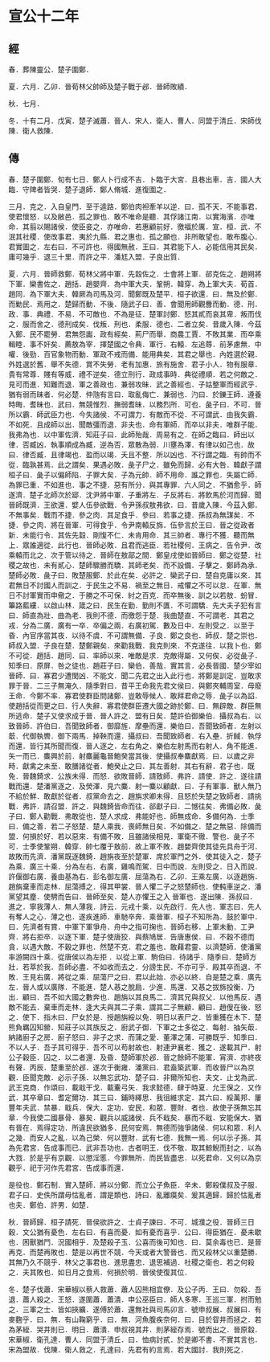 # 宣公十二年
## 經

春．葬陳靈公．楚子圍鄭．

夏．六月．乙卯．晉荀林父帥師及楚子戰于邲．晉師敗績．

秋．七月．

冬．十有二月．戊寅．楚子滅蕭．晉人．宋人．衛人．曹人．同盟于清丘．宋師伐陳．衛人救陳．

## 傳

春．楚子圍鄭．旬有七日．鄭人卜行成不吉．卜臨于大宮．且巷出車．吉．國人大臨．守陴者皆哭．楚子退師．鄭人脩城．進復圍之．

三月．克之．入自皇門．至于逵路．鄭伯肉袒牽羊以逆．曰．孤不天．不能事君．使君懷怒．以及敝邑．孤之罪也．敢不唯命是聽．其俘諸江南．以實海濱．亦唯命．其翦以賜諸侯．使臣妾之．亦唯命．若惠顧前好．徼福於厲．宣．桓．武．不泯其社稷．使改事君．夷於九縣．君之惠也．孤之願也．非所敢望也．敢布腹心．君實圖之．左右曰．不可許也．得國無赦．王曰．其君能下人．必能信用其民矣．庸可幾乎．退三十里．而許之平．潘尪入盟．子良出質．

夏．六月．晉師救鄭．荀林父將中軍．先縠佐之．士會將上軍．郤克佐之．趙朔將下軍．欒書佐之．趙括．趙嬰齊．為中軍大夫．鞏朔．韓穿．為上軍大夫．荀首．趙同．為下軍大夫．韓厥為司馬及河．聞鄭既及楚平．桓子欲還．曰．無及於鄭．而勦民．焉用之．楚歸而動．不後．隨武子曰．善．會聞用師觀釁而動．德．刑．政．事．典禮．不易．不可敵也．不為是征．楚軍討鄭．怒其貳而哀其卑．叛而伐之．服而舍之．德刑成矣．伐叛．刑也．柔服．德也．二者立矣．昔歲入陳．今茲入鄭．民不罷勞．君無怨讟．政有經矣．荊尸而舉．商農工賈．不敗其業．而卒乘輯睦．事不奸矣．薦敖為宰．擇楚國之令典．軍行．右轅．左追蓐．前茅慮無．中權．後勁．百官象物而動．軍政不戒而備．能用典矣．其君之舉也．內姓選於親．外姓選於舊．舉不失德．賞不失勞．老有加惠．旅有施舍．君子小人．物有服章．貴有常尊．賤有等威．禮不逆矣．德立刑行．政成事時．典從禮順．若之何敵之．見可而進．知難而退．軍之善政也．兼弱攻昧．武之善經也．子姑整軍而經武乎．猶有弱而昧者．何必楚．仲虺有言曰．取亂侮亡．兼弱也．汋曰．於鑠王師．遵養時晦．耆昧也．武曰．無競惟烈．撫弱耆昧．以務烈所．可也．彘子曰．不可．晉所以霸．師武臣力也．今失諸侯．不可謂力．有敵而不從．不可謂武．由我失霸．不如死．且成師以出．聞敵彊而退．非夫也．命有軍師．而卒以非夫．唯群子能．我弗為也．以中軍佐濟．知莊子曰．此師殆哉．周易有之．在師之臨曰．師出以律．否臧凶．執事順成為臧．逆為否．眾散為弱．川壅為澤．有律以如己也．故曰．律否臧．且律竭也．盈而以竭．夭且不整．所以凶也．不行謂之臨．有帥而不從．臨孰甚焉．此之謂矣．果遇必敗．彘子尸之．雖免而歸．必有大咎．韓獻子謂桓子曰．彘子以偏師陷．子罪大矣．子為元帥．師不用命．誰之罪也．失屬亡師．為罪已重．不如進也．事之不捷．惡有所分．與其專罪．六人同之．不猶愈乎．師遂濟．楚子北師次於郔．沈尹將中軍．子重將左．子反將右．將飲馬於河而歸．聞晉師既濟．王欲還．嬖人伍參欲戰．令尹孫叔敖弗欲．曰．昔歲入陳．今茲入鄭．不無事矣．戰而不捷．參之肉．其足食乎．參曰．若事之捷．孫叔為無謀矣．不捷．參之肉．將在晉軍．可得食乎．令尹南轅反旆．伍參言於王曰．晉之從政者新．未能行令．其佐先縠．剛愎不仁．未肯用命．其三帥者．專行不獲．聽而無上．眾誰適從．此行也．晉師必敗．且君而逃臣．若社稷何．王病之．告令尹．改乘轅而北之．次于管以待之．晉師在敖鄗之間．鄭皇戌使如晉師曰．鄭之從楚．社稷之故也．未有貳心．楚師驟勝而驕．其師老矣．而不設備．子擊之．鄭師為承．楚師必敗．彘子曰．敗楚服鄭．於此在矣．必許之．欒武子曰．楚自克庸以來．其君無日不討國人而訓之．于民生之不易．禍至之無日．戒懼之不可以怠．在軍．無日不討軍實而申儆之．于勝之不可保．紂之百克．而卒無後．訓之以若敖．蚡冒．篳路藍縷．以啟山林．箴之曰．民生在勤．勤則不匱．不可謂驕．先大夫子犯有言曰．師直為壯．曲為老．我則不德．而徼怨于楚．我曲楚直．不可謂老．其君之戎．分為二廣．廣有一卒．卒偏之兩．右廣初駕．數及日中．左則受之．以至于昏．內官序當其夜．以待不虞．不可謂無備．子良．鄭之良也．師叔．楚之崇也．師叔入盟．子良在楚．楚鄭親矣．來勸我戰．我克則來．不克遂往．以我卜也．鄭不可從．趙括．趙同．曰．率師以來．唯敵是求．克敵得屬．又何俟．必從彘子．知季曰．原屏．咎之徒也．趙莊子曰．欒伯．善哉．實其言．必長晉國．楚少宰如晉師．曰．寡君少遭閔凶．不能文．聞二先君之出入此行也．將鄭是訓定．豈敢求罪于晉．二三子無淹久．隨季對曰．昔平王命我先君文侯曰．與鄭夾輔周室．毋廢王命．今鄭不率．寡君使群臣問諸鄭．豈敢辱候人．敢拜君命之辱．彘子以為諂．使趙括從而更之曰．行人失辭．寡君使群臣遷大國之跡於鄭．曰．無辟敵．群臣無所逃命．楚子又使求成于晉．晉人許之．盟有日矣．楚許伯御樂伯．攝叔為右．以致晉師．許伯曰．吾聞致師者．御靡旌．摩壘而還．樂伯曰．吾聞致師者．左射以菆．代御執轡．御下兩馬．掉鞅而還．攝叔曰．吾聞致師者．右入壘．折馘．執俘而還．皆行其所聞而復．晉人逐之．左右角之．樂伯左射馬而右射人．角不能進．矢一而已．麋興於前．射麋麗龜晉鮑癸當其後．使攝叔奉麋獻焉．曰．以歲之非時．獻禽之未至．敢膳諸從者．鮑癸止之曰．其左善射．其右有辭．君子也．既免．晉魏錡求．公族未得．而怒．欲敗晉師．請致師．弗許．請使．許之．遂往請戰而還．楚潘黨逐之．及熒澤．見六麋．射一麋以顧獻．曰．子有軍事．獸人無乃不給於鮮．敢獻於從者．叔黨命去之．趙旃求卿未得．且怒於失楚之致師者．請挑戰．弗許．請召盟．許之．與魏錡皆命而往．郤獻子曰．二憾往矣．弗備必敗．彘子曰．鄭人勸戰．弗敢從也．楚人求成．弗能好也．師無成命．多備何為．士季曰．備之善．若二子怒楚．楚人乘我．喪師無日矣．不如備之．楚之無惡．除備而盟．何損於好．若以惡來．有備不敗．且雖諸侯相見．軍衛不徹．警也．彘子不可．士季使鞏朔．韓穿．帥七覆于敖前．故上軍不敗．趙嬰齊使其徒先具舟于河．故敗而先濟．潘黨既逐魏錡．趙旃夜至於楚軍．席於軍門之外．使其徒入之．楚子為乘．廣三十乘．分為左右．右廣．雞鳴而駕．日中而說．左則受之．日入而說．許偃御右廣．養由基為右．彭名御左廣．屈蕩為右．乙卯．王乘左廣．以逐趙旃．趙旃棄車而走林．屈蕩搏之．得其甲裳．晉人懼二子之怒楚師也．使軘車逆之．潘黨望其塵．使騁而告曰．晉師至矣．楚人亦懼王之入 晉軍也．遂出陳．孫叔曰．進之．寧我薄人．無人薄我．詩云．元戎十乘．以先啟行．先人也．軍志曰．先人有奪人之心．薄之也．遂疾進師．車馳卒奔．乘晉軍．桓子不知所為．鼓於軍中．曰．先濟者有賞．中軍下軍爭舟．舟中之指可掬也．晉師右移．上軍未動．工尹齊．將右拒卒．以逐下軍．楚子使唐狡．與蔡鳩居．告唐惠侯．曰．不穀不德而貪．以遇大敵．不穀之罪也．然楚不克．君之羞也．敢藉君靈．以濟楚師．使潘黨率游闕四十乘．從唐侯以為左拒 ．以從上軍．駒伯曰．待諸乎．隨季曰．楚師方壯．若萃於我．吾師必盡．不如收而去之．分謗生民．不亦可乎．殿其卒而退．不敗．王見右廣．將從之乘．屈蕩尸之曰．君以此始．亦必以終．自是楚之乘．廣先左．晉人或以廣隊．不能進．楚人惎之脫扃．少進．馬還．又惎之拔旆投衡．乃出．顧曰．吾不如大國之數奔也．趙旃以其良馬二．濟其兄與叔父．以他馬反．遇敵不能去．棄車而走林．逢大夫與其二子乘．謂其二子無顧．顧曰．趙傁在後．怒之．使下．指木曰．尸女於是．授趙旃綏以免．明日以表尸之．皆重獲在木下．楚熊負羈囚知罃．知莊子以其族反之．廚武子御．下軍之士多從之．每射．抽矢菆．納諸廚子之房．廚子怒曰．非子之求．而蒲之愛．董澤之蒲．可勝既乎．知季曰．不以人子．吾子其可得乎．吾不可以苟射故也．射連尹襄老．獲之．遂載其尸．射公子穀臣．囚之．以二者還．及昏．楚師軍於邲．晉之餘師不能軍．宵濟．亦終夜有聲．丙辰．楚重至於邲．遂次于衡雍．潘黨曰．君盍築武軍．而收晉尸以為京觀．臣聞克敵．必示子孫．以無忘武功．楚子曰．非爾所知也．夫文．止戈為武．武王克商．作頌曰．載戢干戈．載櫜弓矢．我求懿德．肆于時夏．允王保之．又作武．其卒章曰．耆定爾功．其三曰．鋪時繹思．我徂維求定．其六曰．綏萬邦．屢豐年夫武．禁暴．戢兵．保大．定功．安民．和眾．豐財．者也．故使子孫無忘其章．今我使二國暴骨．暴矣．觀兵以威諸侯．兵不戢矣．暴而不戢．安能保大．猶有晉在．焉得定功．所違民欲猶多．民何安焉．無德而強爭諸侯．何以和眾．利人之幾．而安人之亂．以為己榮．何以豐財．武有七德．我無一焉．何以示子孫．其為先君宮．告成事而已．武非吾功也．古者明王．伐不敬．取其鯨鯢而封之．以為大戮．於是乎有京觀．以懲淫慝．今罪無所．而民皆盡忠．以死君命．又何以為京觀乎．祀于河作先君宮．告成事而還．

是役也．鄭石制．實入楚師．將以分鄭．而立公子魚臣．辛未．鄭殺僕叔及子服．君子曰．史佚所謂毋怙亂者．謂是類也．詩曰．亂離瘼矣．爰其適歸．歸於怙亂者也夫．鄭伯．許男．如楚．

秋．晉師歸．桓子請死．晉侯欲許之．士貞子諫曰．不可．城濮之役．晉師三日穀．文公猶有憂色．左右曰．有喜而憂．如有憂而喜乎．公曰．得臣猶在．憂未歇也．困獸猶鬥．況國相乎．及楚殺子玉．公喜而後可知也．曰．莫余毒也已．是晉再克．而楚再敗也．楚是以再世不競．今天或者大警晉也．而又殺林父以重楚勝．其無乃久不競乎．林父之事君也．進思盡忠．退思補過．社稷之衛也．若之何殺之．夫其敗也．如日月之食焉．何損於明．晉侯使復其位．

冬．楚子伐蕭．宋華椒以蔡人救蕭．蕭人囚熊相宜僚．及公子丙．王曰．勿殺．吾退．蕭人殺之．王怒．遂圍蕭．蕭潰．申公巫臣曰．師人多寒．王巡三軍．拊而勉之．三軍之士．皆如挾纊．遂傅於蕭．還無社與司馬卯言．號申叔展．叔展曰．有麥麴乎．曰．無．有山鞠窮乎．曰．無．河魚腹疾奈何．曰．目於眢井而拯之．若為茅絰．哭井則已．明日．蕭潰．申叔視其井．則茅絰存焉．號而出之．晉原縠．宋華椒．衛孔達．曹人．同盟于清丘．曰．恤病討貳．於是卿不書．不實其言也．宋為盟故．伐陳．衛人救之．孔達曰．先君有約言焉．若大國討．我則死之．

